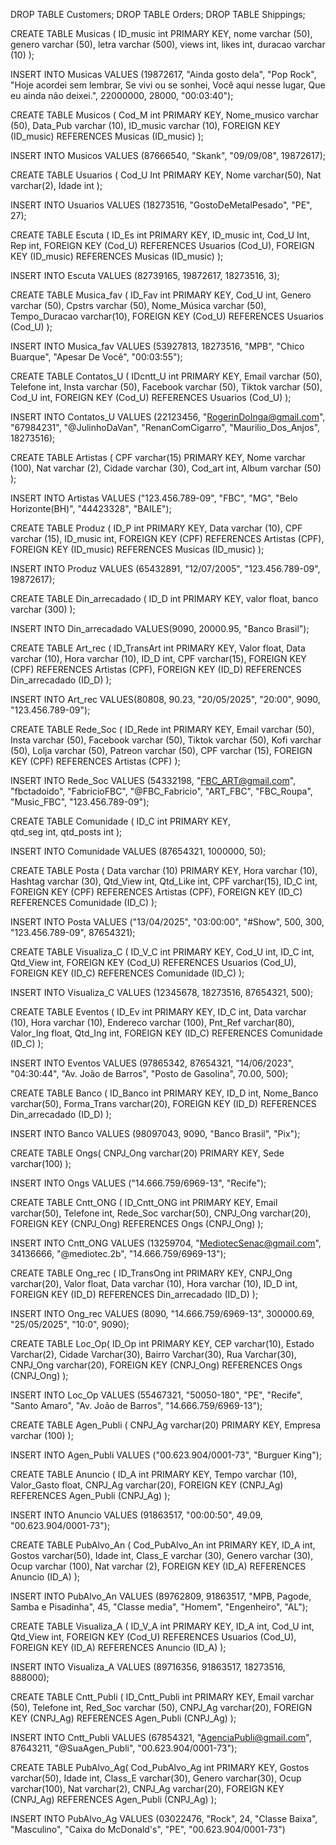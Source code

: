 DROP TABLE Customers;
DROP TABLE Orders;
DROP TABLE Shippings;

CREATE TABLE Musicas (
  ID_music         int PRIMARY KEY,
  nome             varchar (50),
  genero           varchar (50),
  letra            varchar (500),
  views            int,
  likes            int,
  duracao          varchar (10)
);

INSERT INTO Musicas VALUES (19872617, "Ainda gosto dela", "Pop Rock", "Hoje acordei sem lembrar, Se vivi ou se sonhei, Você aqui nesse lugar, Que eu ainda não deixei.", 22000000, 28000, "00:03:40");

CREATE TABLE Musicos (
  Cod_M               int  PRIMARY KEY,
  Nome_musico       varchar (50),
  Data_Pub          varchar (10),
  ID_music          varchar (10),
  FOREIGN KEY (ID_music) REFERENCES Musicas (ID_music)
);

INSERT INTO Musicos VALUES (87666540, "Skank", "09/09/08", 19872617);

CREATE TABLE Usuarios (
  Cod_U    Int PRIMARY KEY,
  Nome     varchar(50),
  Nat      varchar(2),
  Idade    int
);

INSERT INTO Usuarios VALUES (18273516, "GostoDeMetalPesado", "PE", 27);

CREATE TABLE Escuta (
  ID_Es int PRIMARY KEY,
  ID_music int,
  Cod_U Int,
  Rep int,
  FOREIGN KEY (Cod_U) REFERENCES Usuarios (Cod_U),
  FOREIGN KEY (ID_music) REFERENCES Musicas (ID_music)
);

INSERT INTO Escuta VALUES (82739165, 19872617, 18273516, 3); 

CREATE TABLE Musica_fav (
  ID_Fav             int PRIMARY KEY,
  Cod_U              int,
  Genero             varchar (50),
  Cpstrs             varchar (50),
  Nome_Música        varchar (50),
  Tempo_Duracao      varchar(10),
  FOREIGN KEY (Cod_U) REFERENCES Usuarios (Cod_U)
);

INSERT INTO Musica_fav VALUES (53927813, 18273516, "MPB", "Chico Buarque", "Apesar De Você", "00:03:55"); 

CREATE TABLE Contatos_U (
  IDcntt_U      int PRIMARY KEY,
  Email         varchar (50),
  Telefone      int,
  Insta         varchar (50),
  Facebook      varchar (50),
  Tiktok        varchar (50),
  Cod_U         int,
  FOREIGN KEY (Cod_U) REFERENCES Usuarios (Cod_U)
);

INSERT INTO Contatos_U VALUES (22123456, "RogerinDoInga@gmail.com", "67984231", "@JulinhoDaVan", "RenanComCigarro", "Maurilio_Dos_Anjos", 18273516); 

CREATE TABLE Artistas (
  CPF               varchar(15) PRIMARY KEY,
  Nome              varchar (100),
  Nat               varchar (2),
  Cidade            varchar (30),
  Cod_art           int,
  Album             varchar (50)
);

INSERT INTO Artistas VALUES ("123.456.789-09", "FBC", "MG", "Belo Horizonte(BH)", "44423328", "BAILE");

CREATE TABLE Produz (
  ID_P             int PRIMARY KEY,
  Data             varchar (10),
  CPF              varchar (15),
  ID_music         int,
  FOREIGN KEY (CPF) REFERENCES Artistas (CPF),
  FOREIGN KEY (ID_music) REFERENCES Musicas (ID_music)
);

INSERT INTO Produz VALUES (65432891, "12/07/2005", "123.456.789-09", 19872617);

CREATE TABLE Din_arrecadado (
  ID_D                    int PRIMARY KEY,
  valor                   float,
  banco                   varchar (300)
);

INSERT INTO Din_arrecadado VALUES(9090, 20000.95, "Banco Brasil");

CREATE TABLE Art_rec (
  ID_TransArt                       int PRIMARY KEY,
  Valor                             float,
  Data                              varchar (10),
  Hora                              varchar (10),
  ID_D                              int,
  CPF                               varchar(15),
  FOREIGN KEY (CPF) REFERENCES Artistas (CPF),
  FOREIGN KEY (ID_D) REFERENCES Din_arrecadado (ID_D)
);

INSERT INTO Art_rec VALUES(80808, 90.23, "20/05/2025", "20:00", 9090, "123.456.789-09");

CREATE TABLE Rede_Soc (
  ID_Rede          int PRIMARY KEY,
  Email            varchar (50),
  Insta            varchar (50),
  Facebook         varchar (50),
  Tiktok           varchar (50),
  Kofi            varchar (50),
  Lolja            varchar (50),
  Patreon          varchar (50),
  CPF              varchar (15),
  FOREIGN KEY (CPF) REFERENCES Artistas (CPF)
);

INSERT INTO Rede_Soc VALUES (54332198, "FBC_ART@gmail.com", "fbctadoido", "FabricioFBC", "@FBC_Fabricio", "ART_FBC", "FBC_Roupa", "Music_FBC", "123.456.789-09");

CREATE TABLE Comunidade (
  ID_C                int PRIMARY KEY,	
  qtd_seg             int,
  qtd_posts           int
);

INSERT INTO Comunidade VALUES (87654321, 1000000, 50);

CREATE TABLE Posta (
  Data          varchar (10) PRIMARY KEY,
  Hora          varchar (10),
  Hashtag       varchar (30),
  Qtd_View      int,
  Qtd_Like      int,
  CPF           varchar(15),
  ID_C          int,
  FOREIGN KEY (CPF) REFERENCES Artistas (CPF),
  FOREIGN KEY (ID_C) REFERENCES Comunidade (ID_C)
);

INSERT INTO Posta VALUES ("13/04/2025", "03:00:00", "#Show", 500, 300, "123.456.789-09", 87654321);

CREATE TABLE Visualiza_C (
  ID_V_C int PRIMARY KEY,
  Cod_U int,
  ID_C	int,
  Qtd_View int,
  FOREIGN KEY (Cod_U) REFERENCES Usuarios (Cod_U),
  FOREIGN KEY (ID_C) REFERENCES Comunidade (ID_C)
);

INSERT INTO Visualiza_C VALUES (12345678, 18273516, 87654321, 500);

CREATE TABLE Eventos (
  ID_Ev int PRIMARY KEY,
  ID_C int,
  Data varchar (10),
  Hora varchar (10),
  Endereco varchar (100),
  Pnt_Ref varchar(80),
  Valor_Ing float,
  Qtd_Ing int,
  FOREIGN KEY (ID_C) REFERENCES Comunidade (ID_C)
);

INSERT INTO Eventos VALUES (97865342, 87654321, "14/06/2023", "04:30:44", "Av. João de Barros", "Posto de Gasolina", 70.00, 500);

CREATE TABLE Banco (
  ID_Banco int PRIMARY KEY,
  ID_D int,
  Nome_Banco varchar(50),
  Forma_Trans varchar(20),
  FOREIGN KEY (ID_D) REFERENCES Din_arrecadado (ID_D)
);

INSERT INTO Banco VALUES (98097043, 9090, "Banco Brasil", "Pix");

CREATE TABLE Ongs(
  CNPJ_Ong    varchar(20) PRIMARY KEY,
  Sede        varchar(100)
);

INSERT INTO Ongs VALUES ("14.666.759/6969-13", "Recife");

CREATE TABLE Cntt_ONG (
  ID_Cntt_ONG int  PRIMARY KEY,
  Email        varchar(50),
  Telefone    int,
  Rede_Soc    varchar(50),
  CNPJ_Ong    varchar(20),
  FOREIGN KEY (CNPJ_Ong) REFERENCES Ongs (CNPJ_Ong)
);

INSERT INTO Cntt_ONG VALUES (13259704, "MediotecSenac@gmail.com", 34136666, "@mediotec.2b", "14.666.759/6969-13");

CREATE TABLE Ong_rec (
  ID_TransOng                  int PRIMARY KEY,
  CNPJ_Ong                     varchar(20),
  Valor                        float,
  Data                         varchar (10),
  Hora                         varchar (10),
  ID_D                         int,
  FOREIGN KEY (ID_D) REFERENCES Din_arrecadado (ID_D)
);

INSERT INTO Ong_rec VALUES (8090, "14.666.759/6969-13", 300000.69, "25/05/2025", "10:0", 9090);

CREATE TABLE Loc_Op(
  ID_Op int  PRIMARY KEY,
  CEP    varchar(10),
  Estado Varchar(2), 
  Cidade Varchar(30),
  Bairro Varchar(30),
  Rua Varchar(30),
  CNPJ_Ong varchar(20),
  FOREIGN KEY (CNPJ_Ong) REFERENCES Ongs (CNPJ_Ong)
);

INSERT INTO Loc_Op VALUES (55467321, "50050-180", "PE", "Recife", "Santo Amaro", "Av. João de Barros", "14.666.759/6969-13");

CREATE TABLE Agen_Publi (
  CNPJ_Ag       varchar(20) PRIMARY KEY,
  Empresa       varchar (100)
);

INSERT INTO Agen_Publi VALUES ("00.623.904/0001-73", "Burguer King");

CREATE TABLE Anuncio (
  ID_A        int PRIMARY KEY,
  Tempo       varchar (10),
  Valor_Gasto float,
  CNPJ_Ag     varchar(20),
  FOREIGN KEY (CNPJ_Ag) REFERENCES Agen_Publi (CNPJ_Ag)
);

INSERT INTO Anuncio VALUES (91863517, "00:00:50", 49.09, "00.623.904/0001-73");

CREATE TABLE PubAlvo_An (
  Cod_PubAlvo_An int PRIMARY KEY,
  ID_A        int,
  Gostos      varchar(50),
  Idade       int,
  Class_E     varchar (30),
  Genero      varchar (30),
  Ocup        varchar (100),
  Nat         varchar (2),
  FOREIGN KEY (ID_A) REFERENCES Anuncio (ID_A)
);

INSERT INTO PubAlvo_An VALUES (89762809, 91863517, "MPB, Pagode, Samba e Pisadinha", 45, "Classe media", "Homem", "Engenheiro", "AL"); 

CREATE TABLE Visualiza_A (
  ID_V_A   int PRIMARY KEY,
  ID_A     int,
  Cod_U    int,
  Qtd_View int,
  FOREIGN KEY (Cod_U) REFERENCES Usuarios (Cod_U),
  FOREIGN KEY (ID_A) REFERENCES Anuncio (ID_A)
);

INSERT INTO Visualiza_A VALUES (89716356, 91863517, 18273516, 888000);

CREATE TABLE Cntt_Publi (
  ID_Cntt_Publi int PRIMARY KEY,
  Email         varchar (50),
  Telefone      int,
  Red_Soc       varchar (50),
  CNPJ_Ag       varchar(20),
  FOREIGN KEY (CNPJ_Ag) REFERENCES Agen_Publi (CNPJ_Ag)
);

INSERT INTO Cntt_Publi VALUES (67854321, "AgenciaPubli@gmail.com", 87643211, "@SuaAgen_Publi", "00.623.904/0001-73");

CREATE TABLE PubAlvo_Ag(
  Cod_PubAlvo_Ag int PRIMARY KEY,
  Gostos        varchar(50),
  Idade         int,
  Class_E       varchar(30),
  Genero        varchar(30),
  Ocup          varchar(100),
  Nat           varchar(2),
  CNPJ_Ag       varchar(20),
  FOREIGN KEY (CNPJ_Ag) REFERENCES Agen_Publi (CNPJ_Ag)
);

INSERT INTO PubAlvo_Ag VALUES (03022476, "Rock", 24, "Classe Baixa", "Masculino", "Caixa do McDonald's", "PE", "00.623.904/0001-73")
